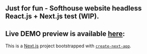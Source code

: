 ## Just for fun - Softhouse website headless React.js + Next.js test (WIP).
## Live DEMO preview is available [here](https://softhouse-website-headless-4b8z.vercel.app/):

This is a [Next.js](https://nextjs.org/) project bootstrapped with [`create-next-app`](https://github.com/vercel/next.js/tree/canary/packages/create-next-app).
